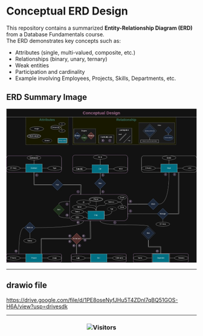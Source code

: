 # Conceptual ERD Design

This repository contains a summarized **Entity-Relationship Diagram (ERD)** from a Database Fundamentals course.  
The ERD demonstrates key concepts such as:
- Attributes (single, multi-valued, composite, etc.)
- Relationships (binary, unary, ternary)
- Weak entities
- Participation and cardinality
- Example involving Employees, Projects, Skills, Departments, etc.

## ERD Summary Image

![Conceptual ERD](ERD.jpg)

---

## drawio file

https://drive.google.com/file/d/1PE8oseNyfJHu5T4ZDnl7qBQ51GOS-H6A/view?usp=drivesdk

---

<h3 align="center">
  <img src="https://visitor-badge.laobi.icu/badge?page_id=husseinMohamed7.ERD-database-concepts" alt="Visitors"/>
</h3>
